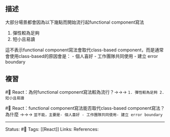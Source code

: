 ## 描述

大部分場景都會因為以下幾點而開始流行起functional component寫法
1. 彈性較為足夠
2. 短小且易讀

這不表示functional component寫法會取代class-based component，而是通常會使用class-based的原因會是：
	- 個人喜好
	- 工作團隊共同使用
	- 建立 error boundary


## 複習
#🧠 React：為何functional component寫法較為流行？->->-> `1. 彈性較為足夠 2. 短小且易讀`
<!--SR:!2022-10-17,3,250-->

#🧠 React：functional component寫法能否取代class-based component寫法？為什麼 ->->-> `並不能，主要是- 個人喜好 - 工作團隊共同使用- 建立 error boundary`



---
Status: #🌱 
Tags:
[[React]]
Links:
References: